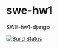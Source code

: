# swe-hw1
SWE-hw1-django

[![Build Status](https://app.travis-ci.com/HanwenLiao/swe-hw1.svg?token=dSSwSqEawKgG295XdUzL&branch=main)](https://app.travis-ci.com/HanwenLiao/swe-hw1)

